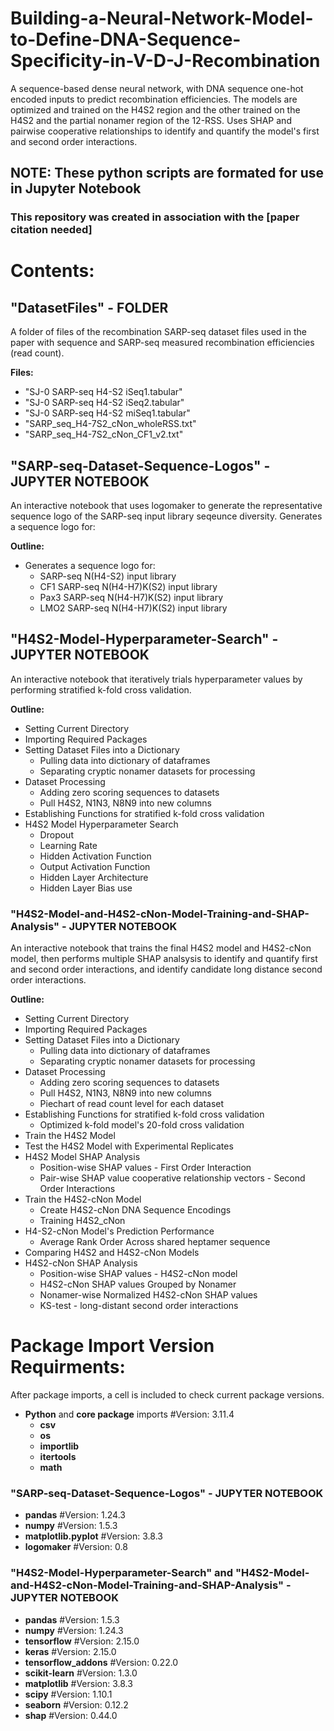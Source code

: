 # Building-a-Neural-Network-Model-to-Define-DNA-Sequence-Specificity-in-V-D-J-Recombination
A sequence-based dense neural network, with DNA sequence one-hot encoded inputs to predict recombination efficiencies. The models are optimized and trained on the H4S2 region and the other trained on the H4S2 and the partial nonamer region of the 12-RSS. Uses SHAP and pairwise cooperative relationships to identify and quantify the model's first and second order interactions.

## NOTE: These python scripts are formated for use in Jupyter Notebook
### This repository was created in association with the [paper citation needed]

# Contents:
## "DatasetFiles" - FOLDER
A folder of files of the recombination SARP-seq dataset files used in the paper with sequence and SARP-seq measured recombination efficiencies (read count).

**Files:**
- "SJ-0 SARP-seq H4-S2 iSeq1.tabular"
- "SJ-0 SARP-seq H4-S2 iSeq2.tabular"
- "SJ-0 SARP-seq H4-S2 miSeq1.tabular"
- "SARP_seq_H4-7S2_cNon_wholeRSS.txt"
- "SARP_seq_H4-7S2_cNon_CF1_v2.txt"

## "SARP-seq-Dataset-Sequence-Logos" - JUPYTER NOTEBOOK
An interactive notebook that uses logomaker to generate the representative sequence logo of the SARP-seq input library seqeunce diversity.
Generates a sequence logo for:

**Outline:**
- Generates a sequence logo for:
  - SARP-seq N(H4-S2) input library
  - CF1 SARP-seq N(H4-H7)K(S2) input library
  - Pax3 SARP-seq N(H4-H7)K(S2) input library
  - LMO2 SARP-seq N(H4-H7)K(S2) input library

## "H4S2-Model-Hyperparameter-Search" - JUPYTER NOTEBOOK
An interactive notebook that iteratively trials hyperparameter values by performing stratified k-fold cross validation.

**Outline:**
- Setting Current Directory
- Importing Required Packages
- Setting Dataset Files into a Dictionary
  - Pulling data into dictionary of dataframes
  - Separating cryptic nonamer datasets for processing
- Dataset Processing
  - Adding zero scoring sequences to datasets
  - Pull H4S2, N1N3, N8N9 into new columns
- Establishing Functions for stratified k-fold cross validation
- H4S2 Model Hyperparameter Search
  - Dropout
  - Learning Rate
  - Hidden Activation Function
  - Output Activation Function
  - Hidden Layer Architecture
  - Hidden Layer Bias use


### "H4S2-Model-and-H4S2-cNon-Model-Training-and-SHAP-Analysis" - JUPYTER NOTEBOOK
An interactive notebook that trains the final H4S2 model and H4S2-cNon model, then performs multiple SHAP analsysis to identify and quantify first and second order interactions, and identify candidate long distance second order interactions. 

**Outline:**
- Setting Current Directory
- Importing Required Packages
- Setting Dataset Files into a Dictionary
  - Pulling data into dictionary of dataframes
  - Separating cryptic nonamer datasets for processing
- Dataset Processing
  - Adding zero scoring sequences to datasets
  - Pull H4S2, N1N3, N8N9 into new columns
  - Piechart of read count level for each dataset
- Establishing Functions for stratified k-fold cross validation
  - Optimized k-fold model's 20-fold cross validation
- Train the H4S2 Model
- Test the H4S2 Model with Experimental Replicates
- H4S2 Model SHAP Analysis
  - Position-wise SHAP values - First Order Interaction
  - Pair-wise SHAP value cooperative relationship vectors - Second Order Interactions
- Train the H4S2-cNon Model
  - Create H4S2-cNon DNA Sequence Encodings
  - Training H4S2_cNon
- H4-S2-cNon Model's Prediction Performance
  - Average Rank Order Across shared heptamer sequence
- Comparing H4S2 and H4S2-cNon Models 
- H4S2-cNon SHAP Analysis
  - Position-wise SHAP values - H4S2-cNon model
  - H4S2-cNon SHAP values Grouped by Nonamer
  - Nonamer-wise Normalized H4S2-cNon SHAP values
  - KS-test - long-distant second order interactions

# Package Import Version Requirments:
After package imports, a cell is included to check current package versions.

- **Python** and **core package** imports #Version: 3.11.4
    - **csv**
    - **os**
    - **importlib**
    - **itertools**
    - **math**
### "SARP-seq-Dataset-Sequence-Logos" - JUPYTER NOTEBOOK
- **pandas** #Version: 1.24.3
- **numpy** #Version: 1.5.3
- **matplotlib.pyplot** #Version: 3.8.3
- **logomaker** #Version: 0.8
### "H4S2-Model-Hyperparameter-Search" and "H4S2-Model-and-H4S2-cNon-Model-Training-and-SHAP-Analysis" - JUPYTER NOTEBOOK
- **pandas** #Version: 1.5.3
- **numpy** #Version: 1.24.3
- **tensorflow** #Version: 2.15.0
- **keras** #Version: 2.15.0
- **tensorflow_addons** #Version: 0.22.0
- **scikit-learn** #Version: 1.3.0
- **matplotlib** #Version: 3.8.3
- **scipy** #Version: 1.10.1
- **seaborn** #Version: 0.12.2
- **shap** #Version: 0.44.0
